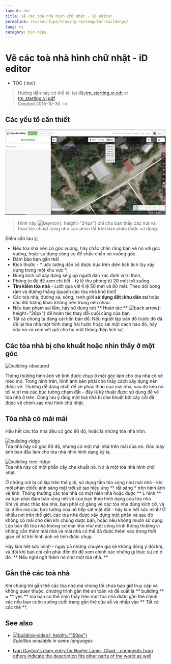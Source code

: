 ```yaml
---
layout: doc
title: Vẽ các toà nhà hình chữ nhật - iD editor
permalink: /vi/hot-tips/tracing-rectangular-buildings/
lang: vi
category: hot-tips
---
```


Vẽ các toà nhà hình chữ nhật - iD editor
============

- TOC
{:toc}

> Hướng dẫn này có thể tải tại đây[tm_starting_vi.odt](/files/tm_starting_vi.odt) or [tm_starting_vi.pdf](/files/tm_starting_vi.pdf)  
> Created 2016-10-30  -->  

Các yếu tố cần thiết
----------

![Rectangular building][]  

> Hình này ![keymon]{: height="24px"} chỉ cho bạn thấy các nút và thao tác chuột cũng như các phím tắt trên bàn phím được sử dụng.  

Điểm cần lưu ý;  

- Nếu tòa nhà nên có góc vuông, hãy chắc chắn rằng bạn vẽ nó với góc vuông, hoặc sử dụng công cụ để chắc chắn nó vuông góc.  
- Đảm bảo bạn gắn thẻ!  
- Kích thước - * ước lượng dân số được dựa trên diện tích tích lũy xây dựng trong một khu vực *,  
- Đúng kích cỡ xây dựng sẽ giúp người dân xác định vị trí thôn,  
- Phóng to đủ để xem chi tiết - tỷ lệ thu phóng từ 20 mét trở xuống.  
- **Tìm kiếm tòa nhà** - Lướt qua với tỉ lệ 50 mét và 80 mét. Theo dõi bóng râm và đường thẳng (quanh các tòa nhà khó tìm!)  
- Các toà nhà, đường xá, sông, ranh giới **sử dụng đất=khu dân cư** hoặc các đối tượng khác không nên trùng nên nhau.  
- Nếu bạn phạm sai lầm, hãy sử dụng nút ** Hoàn tác **  ![back arrow]{: height="26px"} để hoàn tác thay đổi cuối cùng của bạn  
- Tất cả chúng ta đang cải tiến bản đồ. Nếu người lập bản đồ trước đó đã để lại tòa nhà một hình dạng hài hước hoặc sai một cách nào đó, hãy sửa nó và xem xét gửi cho họ một thông điệp lịch sự.  

Các tòa nhà bị che khuất hoặc nhìn thấy ở một góc  
--------------------------------------

![building-obscured][]  

Thông thường hình ảnh vệ tinh được chụp ở một góc làm cho tòa nhà có vẻ méo mó. Trong hình trên, hình ảnh bên phải cho thấy cách xây dựng nên được vẽ. Thường dễ dàng nhất để vẽ phác thảo của mái nhà, sau đó kéo nó tới vị trí mà các bức tường chạm đất - đây là kỹ thuật được sử dụng để vẽ tòa nhà ở trên. Cũng lưu ý rằng một toà nhà bị che khuất bởi cây cối đã được vẽ chính xác như hình chữ nhật. 

Tòa nhà có mái mái
----------------------------
 
Hầu hết các tòa nhà đều có góc 90 độ, hoặc là những tòa nhà tròn.  

![building-ridge][]  
Tòa nhà này có góc 90 độ, nhưng có một mái nhà trên mái của nó. Góc máy ảnh ban đầu làm cho tòa nhà nhìn hình dạng kỳ lạ.  

![building-tree-ridge][]  
Tòa nhà này có một phần cây che khuất nó. Nó là một tòa nhà hình chữ nhật.  

Ở những nơi bị cô lập trên thế giới, sử dụng tấm tôn sóng như mái nhà - khi mới phản chiếu ánh sáng mặt trời sẽ tạo hiệu ứng ** rất sáng * trên hình ảnh vệ tinh. Thông thường các tòa nhà có một hiên nhà hoặc được ** L hình ** và bạn phải đảm bảo rằng nét vẽ của bạn theo hình dạng của tòa nhà  
Khi vẽ phác thảo tòa nhà, bạn phải cố gắng vẽ các tòa nhà đúng kích cỡ, và tại điểm mà các bức tường của nó tiếp sát mặt đất - hãy làm hết sức mình! Ở nhiều nơi trên thế giới, các tòa nhà được xây dựng một phần và sau đó không có mái cho đến khi chúng được bán, hoặc nếu không muốn sử dụng. Lập bản đồ tòa nhà không có mái nhà như một công trình thông thường vì không cần thêm mái nhà và mái nhà có thể đã được thêm vào trong thời gian kể từ khi hình ảnh vệ tinh được chụp.  

Hãy làm hết sức mình - ngay cả những chuyên gia sẽ không đồng ý đôi khi, và đôi khi bạn chỉ cần phải đến đó để xem chính xác những gì thực sự có ở đó. ** Nếu nghi ngờ thêm nó như một tòa nhà. **  

Gắn thẻ các toà nhà
-------------

Khi chúng tôi gắn thẻ các tòa nhà mà chúng tôi chưa bao giờ truy cập và không quen thuộc, chương trình gắn thẻ an toàn và đề xuất là ** building ** = ** yes ** mà bạn có thể nhìn thấy trên một tòa nhà được gắn thẻ chính xác nếu bạn cuộn xuống cuối trang gắn thẻ cửa sổ và nhấp vào ** Tất cả các thẻ **.

See also  
---------

- [![building-video]{: height="150px"}](https://www.youtube.com/watch?v=VPJz-AucqF4&index=7&list=PLb9506_-6FMHZ3nwn9heri3xjQKrSq1hN "Humanitarian OpenStreetMap Team Tutorial Videos - Adding a Building to OpenStreetMap")  
*Subtitles available in some languages*  

- [Ivan Gayton's diary entry for Hadjer Lamis, Chad - comments from others indicate the description fits other parts of the world as well](https://www.openstreetmap.org/user/IvanGayton/diary/38612)



[Rectangular building]: /images/hot-tips/rectangular_building.gif "Tracing a rectangular building, squaring the corners, and adding tags."
[keymon]:/images/hot-tips/keymon.png
[building-ridge]: /images/hot-tips/building-ridge.png
[back arrow]: /images/beginner/back-arrow.png
[building-tree-ridge]: /images/hot-tips/building-tree-ridge.png
[building-obscured]: /images/hot-tips/buildings-obscured-traced-1.png "Before & after - tracing a building seen at an angle"
[building-video]: /images/hot-tips/building-video.png "Humanitarian OpenStreetMap Team Tutorial Videos - Adding a Building to OpenStreetMap"